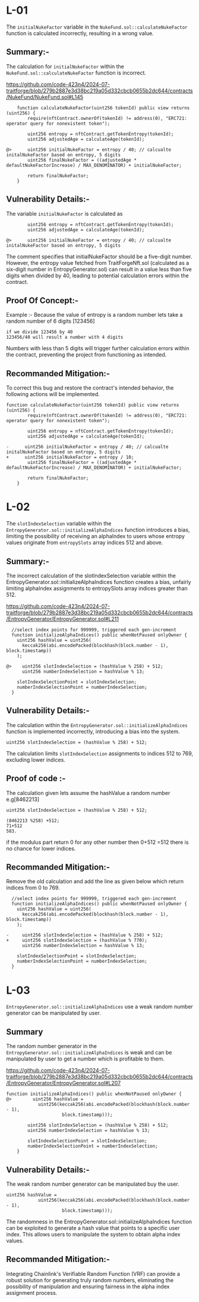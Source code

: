 # L-01
The `initialNukeFactor` variable in the `NukeFund.sol::calculateNukeFactor` function is calculated incorrectly, resulting in a wrong value.

## Summary:-
The calculation for `initialNukeFactor` within the `NukeFund.sol::calculateNukeFactor` function is incorrect.

https://github.com/code-423n4/2024-07-traitforge/blob/279b2887e3d38bc219a05d332cbcb0655b2dc644/contracts/NukeFund/NukeFund.sol#L145

```
    function calculateNukeFactor(uint256 tokenId) public view returns (uint256) {
        require(nftContract.ownerOf(tokenId) != address(0), "ERC721: operator query for nonexistent token");

        uint256 entropy = nftContract.getTokenEntropy(tokenId);
        uint256 adjustedAge = calculateAge(tokenId);

@>      uint256 initialNukeFactor = entropy / 40; // calcualte initalNukeFactor based on entropy, 5 digits
        uint256 finalNukeFactor = ((adjustedAge * defaultNukeFactorIncrease) / MAX_DENOMINATOR) + initialNukeFactor;

        return finalNukeFactor;
    }
```

## Vulnerability Details:-
The variable `initialNukeFactor` is calculated as 
```
        uint256 entropy = nftContract.getTokenEntropy(tokenId);
        uint256 adjustedAge = calculateAge(tokenId);

@>      uint256 initialNukeFactor = entropy / 40; // calcualte initalNukeFactor based on entropy, 5 digits
```

The comment specifies that initialNukeFactor should be a five-digit number. However, the entropy value fetched from TraitForgeNft.sol (calculated as a six-digit number in EntropyGenerator.sol) can result in a value less than five digits when divided by 40, leading to potential calculation errors within the contract.

## Proof Of Concept:-
Example :- Because the value of entropy is a random number lets take a random number of 6 digits [123456]
```
if we divide 123456 by 40
123456/40 will result a number with 4 digits 
```
Numbers with less than 5 digits will trigger further calculation errors within the contract, preventing the project from functioning as intended.

## Recommanded Mitigation:-

To correct this bug and restore the contract's intended behavior, the following actions will be implemented.

```
function calculateNukeFactor(uint256 tokenId) public view returns (uint256) {
        require(nftContract.ownerOf(tokenId) != address(0), "ERC721: operator query for nonexistent token");

        uint256 entropy = nftContract.getTokenEntropy(tokenId);
        uint256 adjustedAge = calculateAge(tokenId);

-      uint256 initialNukeFactor = entropy / 40; // calcualte initalNukeFactor based on entropy, 5 digits
+      uint256 initialNukeFactor = entropy / 10;
        uint256 finalNukeFactor = ((adjustedAge * defaultNukeFactorIncrease) / MAX_DENOMINATOR) + initialNukeFactor;

        return finalNukeFactor;
    }
```
# L-02
The `slotIndexSelection` variable within the `EntropyGenerator.sol::initializeAlphaIndices` function introduces a bias, limiting the possibility of receiving an alphaIndex to users whose entropy values originate from `entropySlots` array indices 512 and above.

## Summary:-
The incorrect calculation of the slotIndexSelection variable within the EntropyGenerator.sol::initializeAlphaIndices function creates a bias, unfairly limiting alphaIndex assignments to entropySlots array indices greater than 512.

https://github.com/code-423n4/2024-07-traitforge/blob/279b2887e3d38bc219a05d332cbcb0655b2dc644/contracts/EntropyGenerator/EntropyGenerator.sol#L211

```
  //select index points for 999999, triggered each gen-increment
  function initializeAlphaIndices() public whenNotPaused onlyOwner {
    uint256 hashValue = uint256(
      keccak256(abi.encodePacked(blockhash(block.number - 1), block.timestamp))
    );

@>    uint256 slotIndexSelection = (hashValue % 258) + 512;
      uint256 numberIndexSelection = hashValue % 13;

    slotIndexSelectionPoint = slotIndexSelection;
    numberIndexSelectionPoint = numberIndexSelection;
  }

```
## Vulnerability Details:-
The calculation within the `EntropyGenerator.sol::initializeAlphaIndices` function is implemented incorrectly, introducing a bias into the system.
```
uint256 slotIndexSelection = (hashValue % 258) + 512;
```
The calculation limits `slotIndexSelection` assignments to indices 512 to 769, excluding lower indices.

## Proof of code :-
The calculation given 
lets assume the hashValue a random number e.g[8462213]
```
uint256 slotIndexSelection = (hashValue % 258) + 512;

(8462213 %258) +512;
71+512
583.

```
if the modulus part return 0 for any other number then
0+512 =512  there is no chance for lower indices.

## Recommanded Mitigation:-
Remove the old calculation and add the line as given below which return indices from 0 to 769.
```
  //select index points for 999999, triggered each gen-increment
  function initializeAlphaIndices() public whenNotPaused onlyOwner {
    uint256 hashValue = uint256(
      keccak256(abi.encodePacked(blockhash(block.number - 1), block.timestamp))
    );

-     uint256 slotIndexSelection = (hashValue % 258) + 512;
+     uint256 slotIndexSelection = (hashValue % 770);
      uint256 numberIndexSelection = hashValue % 13;

    slotIndexSelectionPoint = slotIndexSelection;
    numberIndexSelectionPoint = numberIndexSelection;
  }

```

# L-03
`EntropyGenerator.sol::initializeAlphaIndices` use a weak random number generator  can be manipulated by user.

## Summary
The random number generator in the `EntropyGenerator.sol::initializeAlphaIndices` is weak and can be manipulated by user to get a number which is profitable to them.

https://github.com/code-423n4/2024-07-traitforge/blob/279b2887e3d38bc219a05d332cbcb0655b2dc644/contracts/EntropyGenerator/EntropyGenerator.sol#L207
```
function initializeAlphaIndices() public whenNotPaused onlyOwner {
@>        uint256 hashValue = 
            uint256(keccak256(abi.encodePacked(blockhash(block.number - 1), 
                     block.timestamp)));

        uint256 slotIndexSelection = (hashValue % 258) + 512;
        uint256 numberIndexSelection = hashValue % 13;

        slotIndexSelectionPoint = slotIndexSelection; 
        numberIndexSelectionPoint = numberIndexSelection; 
    }
```
## Vulnerability Details:-
The weak random number generator can be manipulated buy the user.
```
uint256 hashValue = 
            uint256(keccak256(abi.encodePacked(blockhash(block.number - 1), 
                     block.timestamp)));
```

The randomness in the EntropyGenerator.sol::initializeAlphaIndices function can be exploited to generate a hash value that points to a specific user index. This allows users to manipulate the system to obtain alpha index values.

## Recommanded Mitigation:-

Integrating Chainlink's Verifiable Random Function (VRF) can provide a robust solution for generating truly random numbers, eliminating the possibility of manipulation and ensuring fairness in the alpha index assignment process.